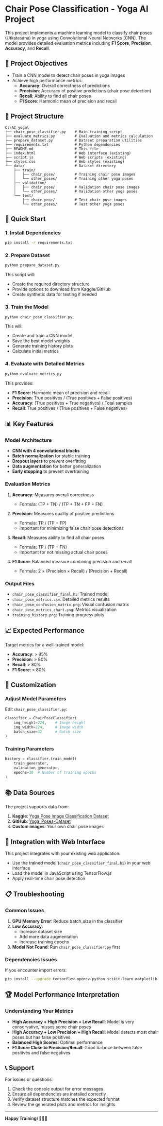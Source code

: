 # Chair Pose Classification - Yoga AI Project

This project implements a machine learning model to classify chair poses (Utkatasana) in yoga using Convolutional Neural Networks (CNN). The model provides detailed evaluation metrics including **F1 Score**, **Precision**, **Accuracy**, and **Recall**.

## 🎯 Project Objectives

- Train a CNN model to detect chair poses in yoga images
- Achieve high performance metrics:
  - **Accuracy**: Overall correctness of predictions
  - **Precision**: Accuracy of positive predictions (chair pose detection)
  - **Recall**: Ability to find all chair poses
  - **F1 Score**: Harmonic mean of precision and recall

## 📁 Project Structure

```
C:\AI yoga\
├── chair_pose_classifier.py    # Main training script
├── evaluate_metrics.py         # Evaluation and metrics calculation
├── prepare_dataset.py          # Dataset preparation utilities
├── requirements.txt            # Python dependencies
├── README.md                   # This file
├── index.html                  # Web interface (existing)
├── script.js                   # Web scripts (existing)
├── styles.css                  # Web styles (existing)
└── data/                       # Dataset directory
    ├── train/
    │   ├── chair_pose/         # Training chair pose images
    │   └── other_poses/        # Training other yoga poses
    ├── validation/
    │   ├── chair_pose/         # Validation chair pose images
    │   └── other_poses/        # Validation other yoga poses
    └── test/
        ├── chair_pose/         # Test chair pose images
        └── other_poses/        # Test other yoga poses
```

## 🚀 Quick Start

### 1. Install Dependencies
```bash
pip install -r requirements.txt
```

### 2. Prepare Dataset
```bash
python prepare_dataset.py
```
This script will:
- Create the required directory structure
- Provide options to download from Kaggle/GitHub
- Create synthetic data for testing if needed

### 3. Train the Model
```bash
python chair_pose_classifier.py
```
This will:
- Create and train a CNN model
- Save the best model weights
- Generate training history plots
- Calculate initial metrics

### 4. Evaluate with Detailed Metrics
```bash
python evaluate_metrics.py
```
This provides:
- **F1 Score**: Harmonic mean of precision and recall
- **Precision**: True positives / (True positives + False positives)
- **Accuracy**: (True positives + True negatives) / Total samples
- **Recall**: True positives / (True positives + False negatives)

## 📊 Key Features

### Model Architecture
- **CNN with 4 convolutional blocks**
- **Batch normalization** for stable training
- **Dropout layers** to prevent overfitting
- **Data augmentation** for better generalization
- **Early stopping** to prevent overtraining

### Evaluation Metrics

1. **Accuracy**: Measures overall correctness
   - Formula: (TP + TN) / (TP + TN + FP + FN)

2. **Precision**: Measures quality of positive predictions
   - Formula: TP / (TP + FP)
   - Important for minimizing false chair pose detections

3. **Recall**: Measures ability to find all chair poses
   - Formula: TP / (TP + FN)
   - Important for not missing actual chair poses

4. **F1 Score**: Balanced measure combining precision and recall
   - Formula: 2 × (Precision × Recall) / (Precision + Recall)

### Output Files
- `chair_pose_classifier_final.h5`: Trained model
- `chair_pose_metrics.csv`: Detailed metrics results
- `chair_pose_confusion_matrix.png`: Visual confusion matrix
- `chair_pose_metrics_chart.png`: Metrics visualization
- `training_history.png`: Training progress plots

## 📈 Expected Performance

Target metrics for a well-trained model:
- **Accuracy**: > 85%
- **Precision**: > 80%
- **Recall**: > 80%
- **F1 Score**: > 80%

## 🔧 Customization

### Adjust Model Parameters
Edit `chair_pose_classifier.py`:
```python
classifier = ChairPoseClassifier(
    img_height=224,    # Image height
    img_width=224,     # Image width
    batch_size=32      # Batch size
)
```

### Training Parameters
```python
history = classifier.train_model(
    train_generator, 
    validation_generator, 
    epochs=30  # Number of training epochs
)
```

## 📚 Data Sources

The project supports data from:
1. **Kaggle**: [Yoga Pose Image Classification Dataset](https://www.kaggle.com/datasets/shrutisaxena/yoga-pose-image-classification-dataset/data)
2. **GitHub**: [Yoga_Poses-Dataset](https://github.com/Manoj-2702/Yoga_Poses-Dataset)
3. **Custom images**: Your own chair pose images

## 🎨 Integration with Web Interface

This project integrates with your existing web application:
- Use the trained model (`chair_pose_classifier_final.h5`) in your web interface
- Load the model in JavaScript using TensorFlow.js
- Apply real-time chair pose detection

## 📋 Troubleshooting

### Common Issues

1. **GPU Memory Error**: Reduce batch_size in the classifier
2. **Low Accuracy**: 
   - Increase dataset size
   - Add more data augmentation
   - Increase training epochs
3. **Model Not Found**: Run `chair_pose_classifier.py` first

### Dependencies Issues
If you encounter import errors:
```bash
pip install --upgrade tensorflow opencv-python scikit-learn matplotlib seaborn pandas
```

## 🏆 Model Performance Interpretation

### Understanding Your Metrics

- **High Accuracy + High Precision + Low Recall**: Model is very conservative, misses some chair poses
- **High Accuracy + Low Precision + High Recall**: Model detects most chair poses but has false positives
- **Balanced High Scores**: Optimal performance
- **F1 Score Close to Precision/Recall**: Good balance between false positives and false negatives

## 📞 Support

For issues or questions:
1. Check the console output for error messages
2. Ensure all dependencies are installed correctly
3. Verify dataset structure matches the expected format
4. Review the generated plots and metrics for insights

---

**Happy Training! 🧘‍♀️🤖**